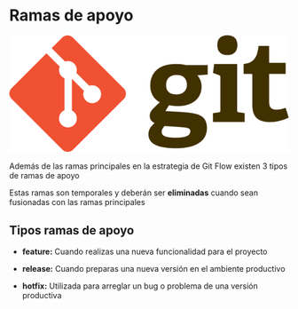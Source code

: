 # Ramas de apoyo
![git-logo](images/git-logo.png)

Además de las ramas principales en la estrategia de Git Flow existen 3  tipos de ramas de apoyo

Estas ramas son temporales y deberán ser **eliminadas** cuando sean fusionadas con las ramas principales

## Tipos ramas de apoyo

* **feature:** Cuando realizas una nueva funcionalidad para el proyecto

* **release:** Cuando preparas una nueva versión en el ambiente productivo

* **hotfix:** Utilizada para arreglar un bug o problema de una versión productiva